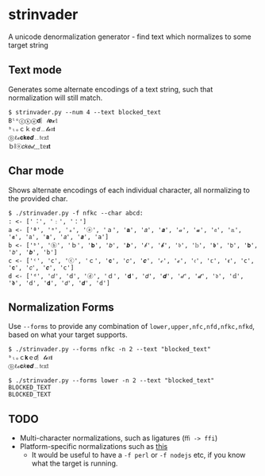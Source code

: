 # strinvader

A unicode denormalization generator - find text which normalizes to some target string


## Text mode
Generates some alternate encodings of a text string, such that normalization will still match.

```
$ strinvader.py --num 4 --text blocked_text
Bˡᵒⓒⓚⓔ𝐝︴𝓉𝒆𝔁𝕥
ᵇₗₒｃｋｅ𝑑﹍𝓽𝓮𝔵𝖙
ⓑℓℴ𝐜𝐤𝐞𝒅﹎𝔱𝔢𝕩𝗍
ｂⅼⓞ𝑐𝑘𝑒𝒹﹏𝕥𝕖𝖝𝘁
```

## Char mode
Shows alternate encodings of each individual character, all normalizing to the provided char.

```
$ ./strinvader.py -f nfkc --char abcd:
: <- ['︓', '﹕', '：']
a <- ['ª', 'ᵃ', 'ₐ', 'ⓐ', 'ａ', '𝐚', '𝑎', '𝒂', '𝒶', '𝓪', '𝔞', '𝕒', '𝖆', '𝖺', '𝗮', '𝘢', '𝙖', '𝚊']
b <- ['ᵇ', 'ⓑ', 'ｂ', '𝐛', '𝑏', '𝒃', '𝒷', '𝓫', '𝔟', '𝕓', '𝖇', '𝖻', '𝗯', '𝘣', '𝙗', '𝚋']
c <- ['ᶜ', 'ⅽ', 'ⓒ', 'ｃ', '𝐜', '𝑐', '𝒄', '𝒸', '𝓬', '𝔠', '𝕔', '𝖈', '𝖼', '𝗰', '𝘤', '𝙘', '𝚌']
d <- ['ᵈ', 'ⅆ', 'ⅾ', 'ⓓ', 'ｄ', '𝐝', '𝑑', '𝒅', '𝒹', '𝓭', '𝔡', '𝕕', '𝖉', '𝖽', '𝗱', '𝘥', '𝙙', '𝚍']
```


## Normalization Forms

Use `--forms` to provide any combination of `lower,upper,nfc,nfd,nfkc,nfkd`, based on what your target supports.

```
$ ./strinvader.py --forms nfkc -n 2 --text "blocked_text"
ᵇₗₒｃ𝐤ｅ𝑑︴𝓽𝓮𝔵𝖙
ⓑℓℴ𝐜𝑘𝐞𝒅﹍𝔱𝔢𝕩𝗍

$ ./strinvader.py --forms lower -n 2 --text "blocked_text"
BLOCKED_TEXT
BLOCKED_TEXT
```


## TODO
 * Multi-character normalizations, such as ligatures (`ﬃ -> ffi`)
 * Platform-specific normalizations such as [this](https://twitter.com/0xInfection/status/1383820325574438913)
   * It would be useful to have a `-f perl` or `-f nodejs` etc, if you know what the target is running.
